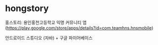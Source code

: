 # hongstory

홍스토리: 용인홍천고등학교 익명 커뮤니티 앱 (https://play.google.com/store/apps/details?id=com.teamhns.hnsmobile)

안드로이드 스튜디오 (자바) + 구글 파이어베이스
